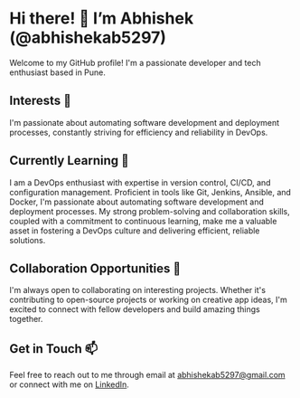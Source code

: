 # Hi there! 👋 I’m Abhishek (@abhishekab5297)

Welcome to my GitHub profile! I'm a passionate developer and tech enthusiast based in Pune.

## Interests 👀
I'm passionate about automating software development and deployment processes, constantly striving for efficiency and reliability in DevOps.

## Currently Learning 🌱
I am a DevOps enthusiast with expertise in version control, CI/CD, and configuration management. Proficient in tools like Git, Jenkins, Ansible, and Docker, I'm passionate about automating software development and deployment processes. My strong problem-solving and collaboration skills, coupled with a commitment to continuous learning, make me a valuable asset in fostering a DevOps culture and delivering efficient, reliable solutions.

## Collaboration Opportunities 💞
I'm always open to collaborating on interesting projects. Whether it's contributing to open-source projects or working on creative app ideas, I'm excited to connect with fellow developers and build amazing things together.

## Get in Touch 📫
Feel free to reach out to me through email at abhishekab5297@gmail.com or connect with me on [LinkedIn](www.linkedin.com/in/abhishek-bhosale-2207861a9).


<!---
abhishekab5297/abhishekab5297 is a ✨ special ✨ repository because its `README.md` (this file) appears on your GitHub profile.
You can click the Preview link to take a look at your changes.
--->
